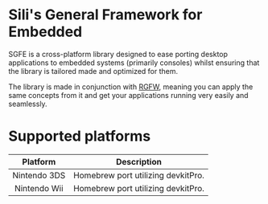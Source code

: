 # Sili's General Framework for Embedded
SGFE is a cross-platform library designed to ease porting desktop applications to
embedded systems (primarily consoles) whilst ensuring that the library is tailored 
made and optimized for them.

The library is made in conjunction with [RGFW](https://github.com/ColleagueRiley/RGFW),
meaning you can apply the same concepts from it and get your applications running
very easily and seamlessly.


# Supported platforms
|     Platform     |              Description              |
|:----------------:|:-------------------------------------:|
|  Nintendo 3DS    | Homebrew port utilizing devkitPro.    |
|  Nintendo Wii    | Homebrew port utilizing devkitPro.    |